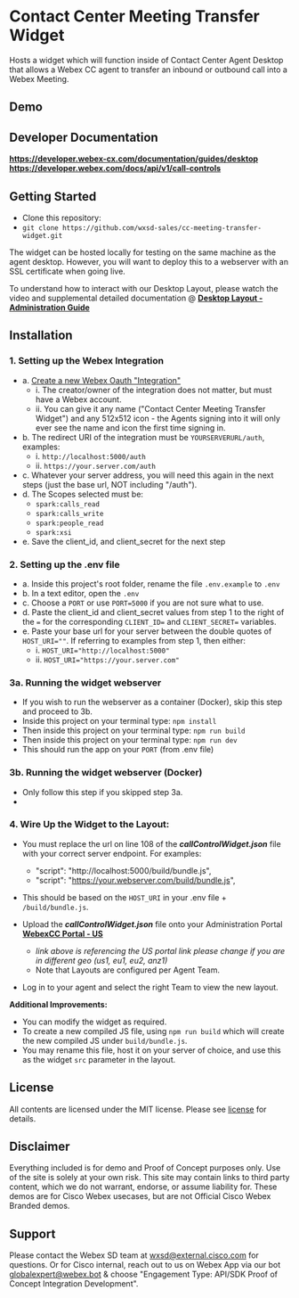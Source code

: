 # Contact Center Meeting Transfer Widget

Hosts a widget which will function inside of Contact Center Agent Desktop that allows a Webex CC agent to transfer an inbound or outbound call into a Webex Meeting.

## Demo
<!--[![Vidcast Overview](https://github.com/wxsd-sales/custom-pmr-pin/assets/19175490/4861e7cd-7478-49cf-bada-223b30810691)](https://app.vidcast.io/share/3f264756-563a-4294-82f7-193643932fb3)-->


## Developer Documentation

**https://developer.webex-cx.com/documentation/guides/desktop**
**https://developer.webex.com/docs/api/v1/call-controls**

## Getting Started

- Clone this repository:
- ```git clone https://github.com/wxsd-sales/cc-meeting-transfer-widget.git```

The widget can be hosted locally for testing on the same machine as the agent desktop.  However, you will want to deploy this to a webserver with an SSL certificate when going live.

To understand how to interact with our Desktop Layout, please watch the video and supplemental detailed documentation @ **[Desktop Layout - Administration Guide](https://www.cisco.com/c/en/us/td/docs/voice_ip_comm/cust_contact/contact_center/webexcc/SetupandAdministrationGuide_2/b_mp-release-2/b_cc-release-2_chapter_011.html#topic_8230815F4023699032326F948C3F1495)**

## Installation

### 1. Setting up the Webex Integration

* a. [Create a new Webex Oauth "Integration"](https://developer.webex.com/my-apps/new)
  * i. The creator/owner of the integration does not matter, but must have a Webex account.
  * ii. You can give it any name ("Contact Center Meeting Transfer Widget") and any 512x512 icon - the Agents signing into it will only ever see the name and icon the first time signing in.
* b. The redirect URI of the integration must be ```YOURSERVERURL/auth```, examples:
  * i. ```http://localhost:5000/auth```
  * ii. ```https://your.server.com/auth```
* c. Whatever your server address, you will need this again in the next steps (just the base url, NOT including "/auth").
* d. The Scopes selected must be:
  * ```spark:calls_read```
  * ```spark:calls_write```
  * ```spark:people_read```
  * ```spark:xsi```
* e. Save the client_id, and client_secret for the next step

### 2. Setting up the .env file
- a. Inside this project's root folder, rename the file ```.env.example``` to ```.env```
- b. In a text editor, open the ```.env```
- c. Choose a ```PORT``` or use ```PORT=5000``` if you are not sure what to use.
- d. Paste the client_id and client_secret values from step 1 to the right of the ```=``` for the corresponding ```CLIENT_ID=``` and ```CLIENT_SECRET=``` variables.
- e. Paste your base url for your server between the double quotes of ```HOST_URI=""```.  If referring to examples from step 1, then either:
  - i. ```HOST_URI="http://localhost:5000"```
  - ii. ```HOST_URI="https://your.server.com"```


### 3a. Running the widget webserver

- If you wish to run the webserver as a container (Docker), skip this step and proceed to 3b.
- Inside this project on your terminal type: `npm install`
- Then inside this project on your terminal type: `npm run build`
- Then inside this project on your terminal type: `npm run dev`
- This should run the app on your ```PORT``` (from .env file)

### 3b. Running the widget webserver (Docker)

- Only follow this step if you skipped step 3a.
- 

### 4. Wire Up the Widget to the Layout:

- You must replace the url on line 108 of the **_callControlWidget.json_** file with your correct server endpoint. For examples:
  - "script": "http://localhost:5000/build/bundle.js",
  - "script": "https://your.webserver.com/build/bundle.js",
- This should be based on the ```HOST_URI``` in your .env file + ```/build/bundle.js```.
  
- Upload the **_callControlWidget.json_** file onto your Administration Portal **[WebexCC Portal - US](https://portal.wxcc-us1.cisco.com/portal/home.html#)**
  - _link above is referencing the US portal link please change if you are in different geo (us1, eu1, eu2, anz1)_
  - Note that Layouts are configured per Agent Team.
- Log in to your agent and select the right Team to view the new layout.

**Additional Improvements:**

- You can modify the widget as required.
- To create a new compiled JS file, using `npm run build` which will create the new compiled JS under `build/bundle.js`.
- You may rename this file, host it on your server of choice, and use this as the widget `src` parameter in the layout.

## License

All contents are licensed under the MIT license. Please see [license](LICENSE) for details.

## Disclaimer

<!-- Keep the following here -->  
Everything included is for demo and Proof of Concept purposes only. Use of the site is solely at your own risk. This site may contain links to third party content, which we do not warrant, endorse, or assume liability for. These demos are for Cisco Webex usecases, but are not Official Cisco Webex Branded demos.
 
 
## Support

Please contact the Webex SD team at [wxsd@external.cisco.com](mailto:wxsd@external.cisco.com?subject=CCMeetingTransferWidget) for questions. Or for Cisco internal, reach out to us on Webex App via our bot globalexpert@webex.bot & choose "Engagement Type: API/SDK Proof of Concept Integration Development". 
